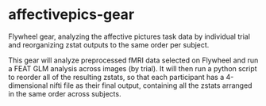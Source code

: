 # affectivepics-gear
Flywheel gear, analyzing the affective pictures task data by individual trial and reorganizing zstat outputs to the same order per subject.

This gear will analyze preprocessed fMRI data selected on Flywheel and run a FEAT GLM analysis across images (by trial). It will then run a python script to reorder all of the resulting zstats, so that each participant has a 4-dimensional nifti file as their final output, containing all the zstats arranged in the same order across subjects. 
